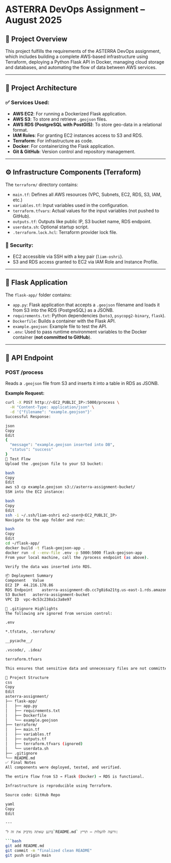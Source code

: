# ASTERRA DevOps Assignment – August 2025

## 📌 Project Overview

This project fulfills the requirements of the ASTERRA DevOps assignment, which includes building a complete AWS-based infrastructure using Terraform, deploying a Python Flask API in Docker, managing cloud storage and databases, and automating the flow of data between AWS services.

---

## 📐 Project Architecture

### ✅ Services Used:
- **AWS EC2**: For running a Dockerized Flask application.
- **AWS S3**: To store and retrieve `.geojson` files.
- **AWS RDS (PostgreSQL with PostGIS)**: To store geo-data in a relational format.
- **IAM Roles**: For granting EC2 instances access to S3 and RDS.
- **Terraform**: For infrastructure as code.
- **Docker**: For containerizing the Flask application.
- **Git & GitHub**: Version control and repository management.

---

## ⚙️ Infrastructure Components (Terraform)

The `terraform/` directory contains:

- `main.tf`: Defines all AWS resources (VPC, Subnets, EC2, RDS, S3, IAM, etc.)
- `variables.tf`: Input variables used in the configuration.
- `terraform.tfvars`: Actual values for the input variables (not pushed to GitHub).
- `outputs.tf`: Outputs like public IP, S3 bucket name, RDS endpoint.
- `userdata.sh`: Optional startup script.
- `.terraform.lock.hcl`: Terraform provider lock file.

### 🔐 Security:
- EC2 accessible via SSH with a key pair (`liam-oshri`).
- S3 and RDS access granted to EC2 via IAM Role and Instance Profile.

---

## 🐍 Flask Application

The `flask-app/` folder contains:

- `app.py`: Flask application that accepts a `.geojson` filename and loads it from S3 into the RDS (PostgreSQL) as a JSONB.
- `requirements.txt`: Python dependencies (`boto3`, `psycopg2-binary`, `flask`).
- `Dockerfile`: Builds a container with the Flask API.
- `example.geojson`: Example file to test the API.
- `.env`: Used to pass runtime environment variables to the Docker container (**not committed to GitHub**).

---

## 🚀 API Endpoint

### **POST /process**

Reads a `.geojson` file from S3 and inserts it into a table in RDS as JSONB.

**Example Request:**
```bash
curl -X POST http://<EC2_PUBLIC_IP>:5000/process \
  -H "Content-Type: application/json" \
  -d '{"filename": "example.geojson"}'
Successful Response:

json
Copy
Edit
{
  "message": "example.geojson inserted into DB",
  "status": "success"
}
🧪 Test Flow
Upload the .geojson file to your S3 bucket:

bash
Copy
Edit
aws s3 cp example.geojson s3://asterra-assignment-bucket/
SSH into the EC2 instance:

bash
Copy
Edit
ssh -i ~/.ssh/liam-oshri ec2-user@<EC2_PUBLIC_IP>
Navigate to the app folder and run:

bash
Copy
Edit
cd ~/flask-app/
docker build -t flask-geojson-app .
docker run -d --env-file .env -p 5000:5000 flask-geojson-app
From your local machine, call the /process endpoint (as above).

Verify the data was inserted into RDS.

📦 Deployment Summary
Component	Value
EC2 IP	44.216.178.86
RDS Endpoint	asterra-assignment-db.cc7g8i6a21tg.us-east-1.rds.amazonaws.com
S3 Bucket	asterra-assignment-bucket
VPC ID	vpc-0c53c238a1c3a8e97

🧼 .gitignore Highlights
The following are ignored from version control:

.env

*.tfstate, .terraform/

__pycache__/

.vscode/, .idea/

terraform.tfvars

This ensures that sensitive data and unnecessary files are not committed.

📁 Project Structure
css
Copy
Edit
asterra-assignment/
├── flask-app/
│   ├── app.py
│   ├── requirements.txt
│   ├── Dockerfile
│   └── example.geojson
├── terraform/
│   ├── main.tf
│   ├── variables.tf
│   ├── outputs.tf
│   ├── terraform.tfvars (ignored)
│   └── userdata.sh
├── .gitignore
└── README.md
✅ Final Notes
All components were deployed, tested, and verified.

The entire flow from S3 → Flask (Docker) → RDS is functional.

Infrastructure is reproducible using Terraform.

Source code: GitHub Repo

yaml
Copy
Edit

---

ברגע שאתה מדביק את זה ל־`README.md` ורוצה להעלות – תריץ:

```bash
git add README.md
git commit -m "finalized clean README"
git push origin main